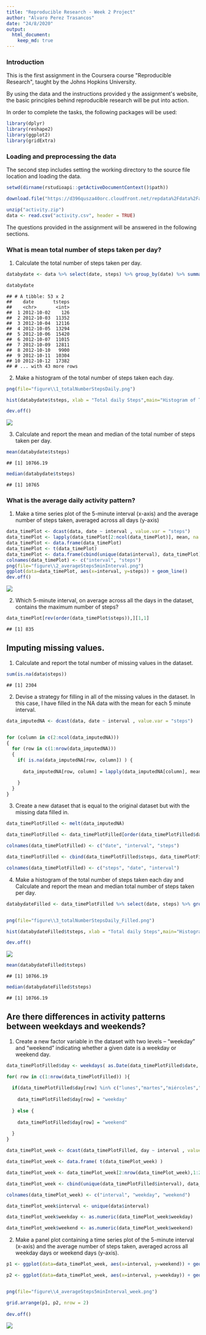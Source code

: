 ```yaml
---
title: "Reproducible Research - Week 2 Project"
author: "Alvaro Perez Trasancos"
date: "24/8/2020"
output: 
  html_document:
    keep_md: true
---
```

 



### Introduction

This is the first assignment in the Coursera course "Reproducible Research", taught by the Johns Hopkins University.

By using the data and the instructions provided y the assignment's website, the basic principles  behind reproducible research will be put into action.

In order to complete the tasks, the following packages will be used:


```r
library(dplyr)
library(reshape2)
library(ggplot2)
library(gridExtra)
```

### Loading and preprocessing the data

The second step includes setting the working directory to the source file location and loading the data.


```r
setwd(dirname(rstudioapi::getActiveDocumentContext()$path))

download.file("https://d396qusza40orc.cloudfront.net/repdata%2Fdata%2Factivity.zip", destfile = "activity.zip", mode="wb")

unzip("activity.zip")
data <- read.csv("activity.csv", header = TRUE)
```

The questions provided in the assignment will be answered in the following sections.


### What is mean total number of steps taken per day?

1. Calculate the total number of steps taken per day.


```r
databydate <- data %>% select(date, steps) %>% group_by(date) %>% summarize(tsteps= sum(steps)) %>% na.omit()

databydate
```

```
## # A tibble: 53 x 2
##    date       tsteps
##    <chr>       <int>
##  1 2012-10-02    126
##  2 2012-10-03  11352
##  3 2012-10-04  12116
##  4 2012-10-05  13294
##  5 2012-10-06  15420
##  6 2012-10-07  11015
##  7 2012-10-09  12811
##  8 2012-10-10   9900
##  9 2012-10-11  10304
## 10 2012-10-12  17382
## # ... with 43 more rows
```

2. Make a histogram of the total number of steps taken each day.


```r
png(file="figure\\1_totalNumberStepsDaily.png")

hist(databydate$tsteps, xlab = "Total daily Steps",main="Histogram of Total Steps by day", breaks = 20)

dev.off()
```

![](figure/1_totalNumberStepsDaily.png) 

3. Calculate and report the mean and median of the total number of steps taken per day.


```r
mean(databydate$tsteps)
```

```
## [1] 10766.19
```

```r
median(databydate$tsteps)
```

```
## [1] 10765
```


### What is the average daily activity pattern?

1. Make a time series plot of the 5-minute interval (x-axis) and the average number of steps taken, averaged across all days (y-axis)


```r
data_timePlot <- dcast(data, date ~ interval , value.var = "steps")
data_timePlot <- lapply(data_timePlot[2:ncol(data_timePlot)], mean, na.rm=TRUE)
data_timePlot <- data.frame(data_timePlot)
data_timePlot <- t(data_timePlot)
data_timePlot <- data.frame(cbind(unique(data$interval), data_timePlot))
colnames(data_timePlot) <- c("interval", "steps")
png(file="figure\\2_averageSteps5minInterval.png")
ggplot(data=data_timePlot, aes(x=interval, y=steps)) + geom_line()
dev.off()
```

![](figure/2_averageSteps5minInterval.png) 

2. Which 5-minute interval, on average across all the days in the dataset, contains the maximum number of steps?


```r
data_timePlot[rev(order(data_timePlot$steps)),][1,1]
```

```
## [1] 835
```



## Imputing missing values.


1. Calculate and report the total number of missing values in the dataset. 


```r
sum(is.na(data$steps))
```

```
## [1] 2304
```


2. Devise a strategy for filling in all of the missing values in the dataset. In this case, I have filled in the NA data with the mean for each 5 minute interval.


```r
data_imputedNA <- dcast(data, date ~ interval , value.var = "steps")


for (column in c(2:ncol(data_imputedNA)))
{
  for (row in c(1:nrow(data_imputedNA)))
  {
    if( is.na(data_imputedNA[row, column]) ) {
      
      data_imputedNA[row, column] = lapply(data_imputedNA[column], mean, na.rm = TRUE)

    }
  }
}
```

3. Create a new dataset that is equal to the original dataset but with the missing data filled in. 


```r
data_timePlotFilled <- melt(data_imputedNA) 

data_timePlotFilled <- data_timePlotFilled[order(data_timePlotFilled$date),]

colnames(data_timePlotFilled) <- c("date", "interval", "steps")

data_timePlotFilled <- cbind(data_timePlotFilled$steps, data_timePlotFilled[1:2])

colnames(data_timePlotFilled) <- c("steps", "date", "interval")
```


4. Make a histogram of the total number of steps taken each day and Calculate and report the mean and median total number of steps taken per day. 


```r
databydateFilled <- data_timePlotFilled %>% select(date, steps) %>% group_by(date) %>% summarize(tsteps= sum(steps)) %>%na.omit()


png(file="figure\\3_totalNumberStepsDaily_Filled.png")

hist(databydateFilled$tsteps, xlab = "Total daily Steps",main="Histogram of Total Steps by day", breaks = 20)

dev.off()
```

![](figure/3_totalNumberStepsDaily_Filled.png)

```r
mean(databydateFilled$tsteps)
```

```
## [1] 10766.19
```

```r
median(databydateFilled$tsteps)
```

```
## [1] 10766.19
```



## Are there differences in activity patterns between weekdays and weekends?

1. Create a new factor variable in the dataset with two levels – “weekday” and “weekend” indicating whether a given date is a weekday or weekend day.



```r
data_timePlotFilled$day <- weekdays( as.Date(data_timePlotFilled$date, format = "%Y-%m-%d") )

for( row in c(1:nrow(data_timePlotFilled)) ){
  
  if(data_timePlotFilled$day[row] %in% c("lunes","martes","miércoles","jueves", "viernes")){
    
    data_timePlotFilled$day[row] = "weekday"
    
  } else {
    
    data_timePlotFilled$day[row] = "weekend"
  
  }
}

data_timePlot_week <- dcast(data_timePlotFilled, day ~ interval , value.var = "steps", fun.aggregate = mean)

data_timePlot_week <- data.frame( t(data_timePlot_week) )

data_timePlot_week <- data_timePlot_week[2:nrow(data_timePlot_week),1:2]

data_timePlot_week <- cbind(unique(data_timePlotFilled$interval), data_timePlot_week)

colnames(data_timePlot_week) <- c("interval", "weekday", "weekend")

data_timePlot_week$interval <- unique(data$interval)

data_timePlot_week$weekday <- as.numeric(data_timePlot_week$weekday)

data_timePlot_week$weekend <- as.numeric(data_timePlot_week$weekend)
```


2. Make a panel plot containing a time series plot of the 5-minute interval (x-axis) and the average number of steps taken, averaged across all weekday days or weekend days (y-axis).



```r
p1 <- ggplot(data=data_timePlot_week, aes(x=interval, y=weekend)) + geom_line() + ggtitle("weekend")

p2 <- ggplot(data=data_timePlot_week, aes(x=interval, y=weekday)) + geom_line() + ggtitle("weekday")


png(file="figure\\4_averageSteps5minInterval_week.png") 

grid.arrange(p1, p2, nrow = 2) 
 
dev.off()
```
![](figure/4_averageSteps5minInterval_week.png)

